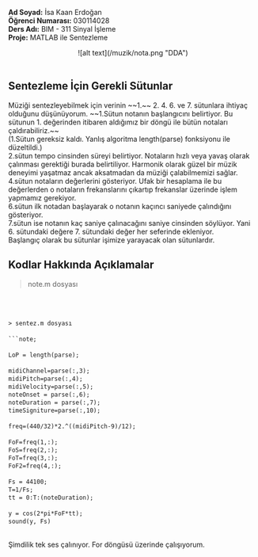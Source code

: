 <strong>Ad Soyad:</strong> İsa Kaan Erdoğan <br/> <strong>Öğrenci Numarası:</strong> 030114028 <br/> <strong>Ders Adı:</strong> BIM - 311 Sinyal İşleme <br/> <strong>Proje:</strong> MATLAB ile Sentezleme<br/>
<div align="center">
![alt text](/muzik/nota.png "DDA")
</div> <br/>
<h2>Sentezleme İçin Gerekli Sütunlar</h2>
Müziği sentezleyebilmek için verinin ~~1.~~ 2. 4. 6. ve 7. sütunlara ihtiyaç olduğunu düşünüyorum.
~~1.Sütun notanın başlangıcını belirtiyor. Bu sütunun 1. değerinden itibaren aldığımız bir döngü ile bütün notaları çaldırabiliriz.~~<br/>
(1.Sütun gereksiz kaldı. Yanlış algoritma length(parse) fonksiyonu ile düzeltildi.)<br/>
2.sütun tempo cinsinden süreyi belirtiyor. Notaların hızlı veya yavaş olarak çalınması gerektiği burada belirtiliyor. Harmonik olarak güzel bir müzik deneyimi yaşatmaz ancak aksatmadan da müziği çalabilmemizi sağlar.<br/>
4.sütun notaların değerlerini gösteriyor. Ufak bir hesaplama ile bu değerlerden o notaların frekanslarını çıkartıp frekanslar üzerinde işlem yapmamız gerekiyor. <br/>
6.sütun ilk notadan başlayarak o notanın kaçıncı saniyede çalındığını gösteriyor.<br/>
7.sütun ise notanın kaç saniye çalınacağını saniye cinsinden söylüyor. Yani 6. sütundaki değere 7. sütundaki değer her seferinde ekleniyor. <br/>
Başlangıç olarak bu sütunlar işimize yarayacak olan sütunlardır.<br/>

<h2>Kodlar Hakkında Açıklamalar</h2>

> note.m dosyası

```parse=parseMusicXML('muzik/nota.musicxml');



> sentez.m dosyası

```note;

LoP = length(parse);

midiChannel=parse(:,3);
midiPitch=parse(:,4);
midiVelocity=parse(:,5);
noteOnset = parse(:,6);
noteDuration = parse(:,7);
timeSigniture=parse(:,10);

freq=(440/32)*2.^((midiPitch-9)/12);

FoF=freq(1,:);
FoS=freq(2,:);
FoT=freq(3,:);
FoF2=freq(4,:);

Fs = 44100;
T=1/Fs;
tt = 0:T:(noteDuration);

y = cos(2*pi*FoF*tt);
sound(y, Fs) 
```

<br/>
Şimdilik tek ses çalınıyor. For döngüsü üzerinde çalışıyorum.
